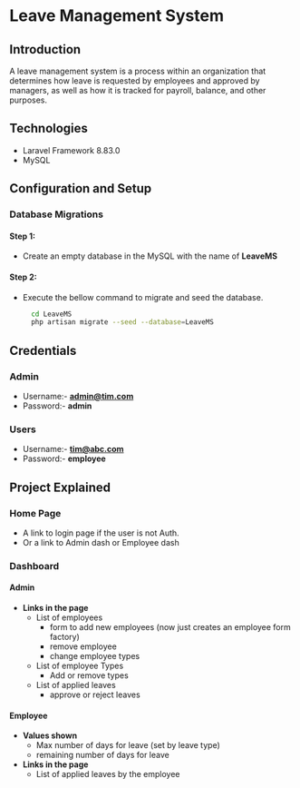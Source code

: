 #  Leave Management System

## Introduction

A leave management system is a process within an organization that determines how leave is requested by employees and approved by managers, as well as how it is tracked for payroll, balance, and other purposes.

<!-- This leave management system has some basic features such as leave requests, leave tracking, approval and etc. --> 

## Technologies
- Laravel Framework 8.83.0
- MySQL


## Configuration and Setup
### Database Migrations

#### Step 1:
- Create an empty database in the MySQL with the name of **LeaveMS** 

#### Step 2:
- Execute the bellow command to migrate and seed the database.

  ```bash
    cd LeaveMS
    php artisan migrate --seed --database=LeaveMS 
  ```


## Credentials
### Admin
- Username:- **admin@tim.com**
- Password:- **admin**

### Users
- Username:- **tim@abc.com**
- Password:- **employee**

## Project Explained

### Home Page
- A link to login page if the user is not Auth.
- Or a link to Admin dash or Employee dash
### Dashboard
#### Admin 
- **Links in the page**
  - List of employees 
    - form to add new employees (now just creates an employee form factory)
    - remove employee
    - change employee types 
  - List of employee Types  
    - Add or remove types
  - List of applied leaves 
    -  approve or reject leaves 

#### Employee 
  - **Values shown**
    -  Max number of  days for leave (set by leave type)
    -  remaining  number of  days for leave 
  - **Links in the page**
    - List of applied leaves by the employee
